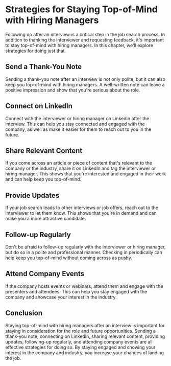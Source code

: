 Strategies for Staying Top-of-Mind with Hiring Managers
====================================================================================================

Following up after an interview is a critical step in the job search process. In addition to thanking the interviewer and requesting feedback, it's important to stay top-of-mind with hiring managers. In this chapter, we'll explore strategies for doing just that.

Send a Thank-You Note
---------------------

Sending a thank-you note after an interview is not only polite, but it can also keep you top-of-mind with hiring managers. A well-written note can leave a positive impression and show that you're serious about the role.

Connect on LinkedIn
-------------------

Connect with the interviewer or hiring manager on LinkedIn after the interview. This can help you stay connected and engaged with the company, as well as make it easier for them to reach out to you in the future.

Share Relevant Content
----------------------

If you come across an article or piece of content that's relevant to the company or the industry, share it on LinkedIn and tag the interviewer or hiring manager. This shows that you're interested and engaged in their work and can help keep you top-of-mind.

Provide Updates
---------------

If your job search leads to other interviews or job offers, reach out to the interviewer to let them know. This shows that you're in demand and can make you a more attractive candidate.

Follow-up Regularly
-------------------

Don't be afraid to follow-up regularly with the interviewer or hiring manager, but do so in a polite and professional manner. Checking in periodically can help keep you top-of-mind without coming across as pushy.

Attend Company Events
---------------------

If the company hosts events or webinars, attend them and engage with the presenters and attendees. This can help you stay engaged with the company and showcase your interest in the industry.

Conclusion
----------

Staying top-of-mind with hiring managers after an interview is important for staying in consideration for the role and future opportunities. Sending a thank-you note, connecting on LinkedIn, sharing relevant content, providing updates, following-up regularly, and attending company events are all effective strategies for doing so. By staying engaged and showing your interest in the company and industry, you increase your chances of landing the job.
